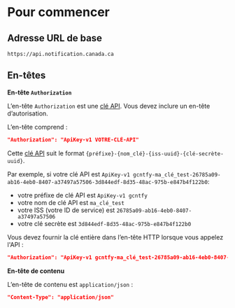 # Pour commencer

## Adresse URL de base

```
https://api.notification.canada.ca
```
## En-têtes

**En-tête `Authorization`**

L’en-tête `Authorization` est une [clé API](cles.md). Vous devez inclure un en-tête d’autorisation.

L’en-tête comprend :

```json
"Authorization": "ApiKey-v1 VOTRE-CLÉ-API"
```

Cette [clé API](cles.md) suit le format `{préfixe}-{nom_clé}-{iss-uuid}-{clé-secrète-uuid}`.

Par exemple, si votre clé API est
`ApiKey-v1 gcntfy-ma_clé_test-26785a09-ab16-4eb0-8407-a37497a57506-3d844edf-8d35-48ac-975b-e847b4f122b0`:

* votre préfixe de clé API est `ApiKey-v1 gcntfy`
* votre nom de clé API est `ma_clé_test`
* votre ISS (votre ID de service) est `26785a09-ab16-4eb0-8407-a37497a57506`
* votre clé secrète est `3d844edf-8d35-48ac-975b-e847b4f122b0`

Vous devez fournir la clé entière dans l’en-tête HTTP lorsque vous appelez l'API :

```json
"Authorization": "ApiKey-v1 gcntfy-ma_clé_test-26785a09-ab16-4eb0-8407-a37497a57506-3d844edf-8d35-48ac-975b-e847b4f122b0"
```

**En-tête de contenu**

L’en-tête de contenu est `application/json` :

```json
"Content-Type": "application/json"
```
